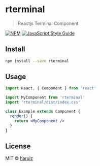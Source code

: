 # rterminal

> Reactjs Terminal Component

[![NPM](https://img.shields.io/npm/v/rterminal.svg)](https://www.npmjs.com/package/rterminal) [![JavaScript Style Guide](https://img.shields.io/badge/code_style-standard-brightgreen.svg)](https://standardjs.com)

## Install

```bash
npm install --save rterminal
```

## Usage

```jsx
import React, { Component } from 'react'

import MyComponent from 'rterminal'
import 'rterminal/dist/index.css'

class Example extends Component {
  render() {
    return <MyComponent />
  }
}
```

## License

MIT © [haruiz](https://github.com/haruiz)
